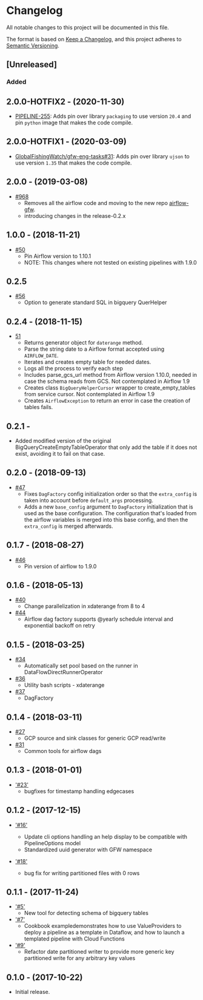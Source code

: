 # Changelog

All notable changes to this project will be documented in this file.

The format is based on [Keep a
Changelog](https://keepachangelog.com/en/1.0.0/), and this project adheres to
[Semantic Versioning](https://semver.org/spec/v2.0.0.html).

## [Unreleased]

### Added

## 2.0.0-HOTFIX2 - (2020-11-30)

  * [PIPELINE-255](https://globalfishingwatch.atlassian.net/browse/PIPELINE-255): Adds
    pin over library `packaging` to use version `20.4` and pin `python` image that makes the code compile.

## 2.0.0-HOTFIX1 - (2020-03-09)

  * [GlobalFishingWatch/gfw-eng-tasks#31](https://github.com/GlobalFishingWatch/gfw-eng-tasks/issues/31): Adds
    pin over library `ujson` to use version `1.35` that makes the code compile.

## 2.0.0 - (2019-03-08)

  * [#968](https://github.com/GlobalFishingWatch/GFW-Tasks/issues/968)
    * Removes all the airflow code and moving to the new repo [airflow-gfw](https://github.com/GlobalFishingWatch/airflow-gfw).
    * introducing changes in the release-0.2.x

## 1.0.0 - (2018-11-21)

  * [#50](https://github.com/GlobalFishingWatch/pipe-tools/pull/50)
    * Pin Airflow version to 1.10.1
    * NOTE: This changes where not tested on existing pipelines with 1.9.0

## 0.2.5

  * [#56](https://github.com/GlobalFishingWatch/pipe-tools/issues/56)
    * Option to generate standard SQL in bigquery QuerHelper

## 0.2.4 - (2018-11-15)

  * [51](https://github.com/GlobalFishingWatch/pipe-tools/pull/51)
    * Returns generator object for `daterange` method.
    * Parse the string date to a Airflow format accepted using `AIRFLOW_DATE`.
    * Iterates and creates empty table for needed dates.
    * Logs all the process to verify each step
    * Includes parse_gcs_url method from Airflow version 1.10.0, needed in case the schema reads from GCS. Not contemplated in Airflow 1.9
    * Creates class `BigQueryHelperCursor` wrapper to create_empty_tables from service cursor. Not contemplated in Airflow 1.9
    * Creates `AirflowException` to return an error in case the creation of tables fails.

## 0.2.1 - 

  * [ ](https://github.com/GlobalFishingWatch/pipe-tools/pull/) Added modified version of the original BigQueryCreateEmptyTableOperator that only add the table if it does not exist, avoiding it to fail on that case. 

## 0.2.0 - (2018-09-13)

  * [#47](https://github.com/GlobalFishingWatch/pipe-tools/pull/47)
    * Fixes `DagFactory` config initialization order so that the `extra_config` is taken into account before `default_args` processing.
    * Adds a new `base_config` argument to `DagFactory` initialization that is used as the base configuration. The configuration that's loaded from the airflow variables is merged into this base config, and then the `extra_config` is merged afterwards.

## 0.1.7 - (2018-08-27)

  * [#46](https://github.com/GlobalFishingWatch/pipe-tools/pull/46)
    * Pin version of airflow to 1.9.0

## 0.1.6 - (2018-05-13)

  * [#40](https://github.com/GlobalFishingWatch/pipe-tools/pull/40)
    * Change parallelization in xdaterange from 8 to 4
  * [#44](https://github.com/GlobalFishingWatch/pipe-tools/pull/44)
    * Airflow dag factory supports @yearly schedule interval and exponential backoff on retry

## 0.1.5 - (2018-03-25)

  * [#34](https://github.com/GlobalFishingWatch/pipe-tools/pull/34)
    * Automatically set pool based on the runner in DataFlowDirectRunnerOperator
  * [#36](https://github.com/GlobalFishingWatch/pipe-tools/pull/36)
    * Utility bash scripts - xdaterange
  * [#37](https://github.com/GlobalFishingWatch/pipe-tools/pull/37)
    * DagFactory

## 0.1.4 - (2018-03-11)

  * [#27](https://github.com/GlobalFishingWatch/pipe-tools/pull/27)
    * GCP source and sink classes for generic GCP read/write
  * [#31](https://github.com/GlobalFishingWatch/pipe-tools/pull/31)
    * Common tools for airflow dags

## 0.1.3 - (2018-01-01)

  * ['#23'](https://github.com/GlobalFishingWatch/pipe-tools/pull/23)
    * bugfixes for timestamp handling edgecases

## 0.1.2 - (2017-12-15)

  * ['#16'](https://github.com/GlobalFishingWatch/pipe-tools/pull/16)
    * Update cli options handling an help display to be compatible with PipelineOptions model
    * Standardized uuid generator with GFW namespace

  * ['#18'](https://github.com/GlobalFishingWatch/pipe-tools/pull/18)
    * bug fix for writing partitioned files with 0 rows

## 0.1.1 - (2017-11-24)

  * ['#5'](https://github.com/GlobalFishingWatch/pipe-tools/pull/5)
    * New tool for detecting schema of bigquery tables
  * ['#7'](https://github.com/GlobalFishingWatch/pipe-tools/pull/7)
    * Cookbook exampledemonstrates how to use ValueProviders to deploy a pipeline as a template in Dataflow, and how to launch a templated pipeline with Cloud Functions
  * ['#9'](https://github.com/GlobalFishingWatch/pipe-tools/pull/9)
    * Refactor date partitioned writer to provide more generic key partitioned write for any arbitrary key values


## 0.1.0 - (2017-10-22)

  * Initial release.
